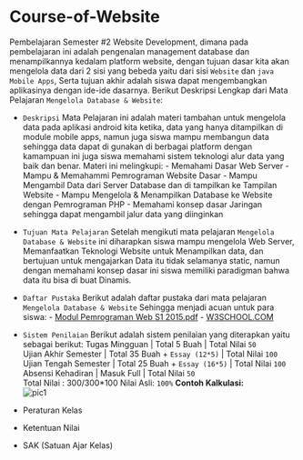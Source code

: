 # Course-of-Website
Pembelajaran Semester #2 Website Development, dimana pada pembelajaran ini adalah pengenalan management database dan menampilkannya kedalam  platform  website, dengan tujuan dasar kita akan mengelola data dari 2 sisi yang bebeda yaitu dari sisi `Website` dan `java Mobile Apps`, Serta tujuan akhir adalah siswa dapat mengembangkan aplikasinya dengan ide-ide dasarnya. Berikut Deskripsi Lengkap dari Mata Pelajaran `Mengelola Database & Website`:

- `Deskripsi`
Mata Pelajaran ini adalah materi tambahan untuk mengelola data pada aplikasi android kita ketika, data yang hanya ditampilkan di module mobile apps, namun juga siswa mampu membangun data sehingga data dapat di gunakan di berbagai platform dengan kamampuan ini juga siswa memahami sistem teknologi alur data yang baik dan benar. Materi ini melingkupi:
		- Memahami Dasar Web Server
        - Mampu & Memahammi Pemrograman Website Dasar
        - Mampu Mengambil Data dari Server Database dan di tampilkan ke Tampilan Website
		- Mampu Mengelola & Menampilkan Database ke Website dengan Pemrograman PHP
        - Memahami konsep dasar Jaringan sehingga dapat mengambil jalur data yang diinginkan
        

- `Tujuan Mata Pelajaran`
Setelah mengikuti mata pelajaran `Mengelola Database & Website` ini diharapkan siswa mampu mengelola Web Server, Memanfaatkan Teknologi Website untuk Menampilkan data, dan bertujuan untuk mengajarkan Data itu tidak selamanya static, namun dengan memahami konsep dasar ini siswa memiliki paradigman bahwa data itu bisa di buat Dinamis.


- `Daftar Pustaka`
Berikut adalah daftar pustaka dari mata pelajaran `Mengelola Database & Website` Sehingga menjadi acuan untuk para siswa:
        - [Modul Pemrograman Web S1 2015.pdf](https://github.com/septiyadii/Course-of-Website/blob/master/pustaka/Modul%20Pemrograman%20Web%20S1%202015.pdf)
        - [W3SCHOOL.COM](https://www.w3schools.com/html/default.asp)
        

- `Sistem Penilaian`
Berikut adalah sistem penilaian yang diterapkan yaitu sebagai berikut:
Tugas Mingguan | Total 5 Buah | Total Nilai `50`<br>
Ujian Akhir Semester | Total 35 Buah + `Essay (12*5)` | Total Nilai `100`<br>
Ujian Tengah Semester | Total 25 Buah + `Essay (16*5)` | Total Nilai `100`<br>
Absensi Kehadiran | Masuk Full | Total Nilai `50`<br>
Total Nilai : 300/300*100 Nilai Asli: `100%`
**Contoh Kalkulasi:**<br>
![pic1](https://github.com/septiyadii/Course-of-Website/blob/master/img/pic1.png)


- Peraturan Kelas
- Ketentuan Nilai
- SAK (Satuan Ajar Kelas)
